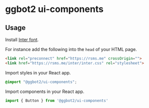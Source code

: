 # ggbot2 ui-components

## Usage

Install [Inter font](https://rsms.me/inter/).

For instance add the following into the `head` of your HTML page.

```html
<link rel="preconnect" href="https://rsms.me" crossOrigin="">
<link href="https://rsms.me/inter/inter.css" rel="stylesheet">
```

Import styles in your React app.

```css
@import "@ggbot2/ui-components";
```

Import components in your React app.

```js
import { Button } from '@ggbot2/ui-components'
```
